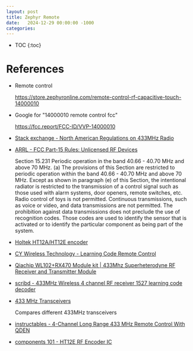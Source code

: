 ```yaml
---
layout: post
title: Zephyr Remote
date:   2024-12-29 00:00:00 -1000
categories:
---
```


* TOC
{:toc}



# References

* Remote control

    https://store.zephyronline.com/remote-control-rf-capacitive-touch-14000010

* Google for "14000010 remote control fcc"

    https://fcc.report/FCC-ID/VVP-14000010

* [Stack exchange - North American Regulations on 433MHz Radio](https://electronics.stackexchange.com/questions/293639/north-american-regulations-on-433mhz-radio)

* [ARRL - FCC Part-15 Rules: Unlicensed RF Devices](https://www.arrl.org/part-15-radio-frequency-devices)

    Section 15.231 Periodic operation in the band 40.66 - 40.70 MHz and above 70 MHz. 
    (a) The provisions of this Section are restricted to periodic operation within the 
    band 40.66 - 40.70 MHz and above 70 MHz. Except as shown in paragraph (e) of this Section, 
    the intentional radiator is restricted to the transmission of a control signal such as 
    those used with alarm systems, door openers, remote switches, etc. Radio control of 
    toys is not permitted. Continuous transmissions, such as voice or video, and data 
    transmissions are not permitted. The prohibition against data transmissions does not 
    preclude the use of recognition codes. Those codes are used to identify the sensor 
    that is activated or to identify the particular component as being part of the system.

* [Holtek HT12A/HT12E encoder](https://www.farnell.com/datasheets/1899539.pdf)

* [CY Wireless Technology - Learning Code Remote Control](https://www.rficy.com/upload/20231204172920.pdf)

* [Qiachip WL102+RX470 Module kit | 433Mhz Superheterodyne RF Receiver and Transmitter Module](https://qiachip.com/products/qiachip-433mhz-superheterodyne-rf-receiver-and-transmitter-module)

* [scribd - 433MHz Wireless 4 channel RF receiver 1527 learning code decoder](https://www.scribd.com/document/591856607/RX480R-4CH)

* [433 MHz Transceivers](https://stef-aap.github.io/RFLink-ESP/433%20MHz%20Transceivers.html)

    Compares different 433MHz transceivers

* [instructables - 4-Channel Long Range 433 MHz Remote Control With QDEN](https://www.instructables.com/4-Channel-Long-Range-433-MHz-Remote-Control-With-Q/)

* [components 101 - HT12E RF Encoder IC](https://components101.com/ics/ht12e-encoder-pin-diagram-datasheet)

